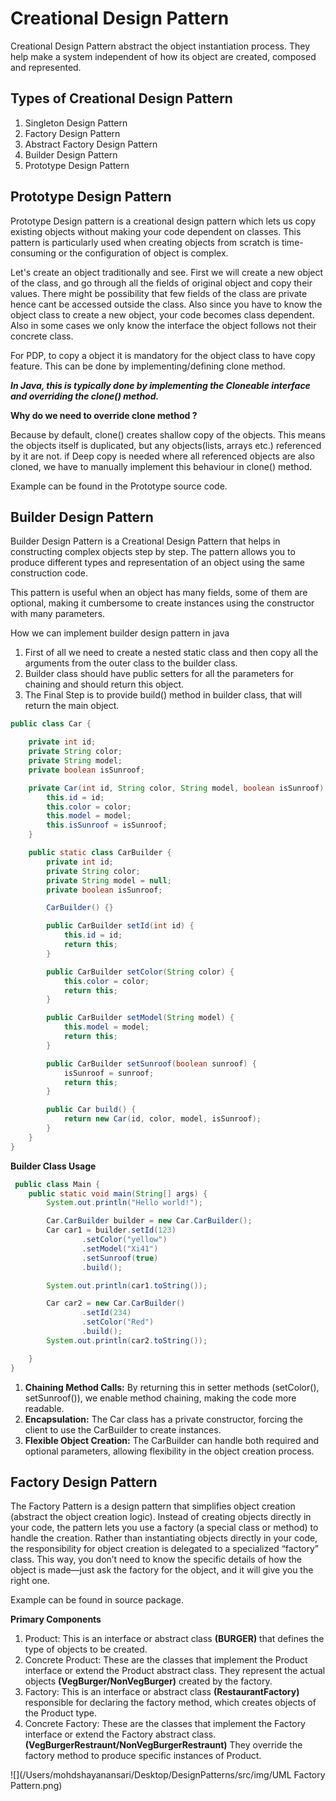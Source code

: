 # Creational Design Pattern

Creational Design Pattern abstract the object instantiation process. They help make a system independent of how its object are created, composed and represented.

## Types of Creational Design Pattern
1) Singleton Design Pattern
2) Factory Design Pattern 
3) Abstract Factory Design Pattern
4) Builder Design Pattern
5) Prototype Design Pattern

## Prototype Design Pattern
Prototype Design pattern is a creational design pattern which lets us copy existing objects without making your code dependent on classes. This pattern is particularly used
when creating objects from scratch is time-consuming or the configuration of object is complex.

Let's create an object traditionally and see. First we will create a new object of the class, and go through all the fields of 
original object and copy their values. There might be possibility that few fields of the class are private hence cant be accessed outside the class.
Also since you have to know the object class to create a new object, your code becomes class dependent. Also in some cases we only know the interface the object follows not their concrete class.

For PDP, to copy a object it is mandatory for the object class to have copy feature. This can be done by implementing/defining clone method.

***In Java, this is typically done by implementing the Cloneable interface and overriding the clone() method.***

**Why do we need to override clone method ?**

Because by default, clone() creates shallow copy of the objects. This means the objects itself is duplicated, but any objects(lists, arrays etc.) referenced by it are not.
if Deep copy is needed where all referenced objects are also cloned, we have to manually implement this behaviour in clone() method.

Example can be found in the Prototype source code.

## Builder Design Pattern

Builder Design Pattern is a Creational Design Pattern that helps in constructing complex objects step by step.
The pattern allows you to produce different types and representation of an object using the same construction code.

This pattern is useful when an object has many fields, some of them are optional, making it cumbersome to create instances using the constructor with many parameters.

How we can implement builder design pattern in java

1) First of all we need to create a nested static class and then copy all the arguments from the outer class to the builder class.
2) Builder class should have public setters for all the parameters for chaining and should return this object. 
3) The Final Step is to provide build() method in builder class, that will return the main object.
```java
public class Car {

    private int id;
    private String color;
    private String model;
    private boolean isSunroof;

    private Car(int id, String color, String model, boolean isSunroof) {
        this.id = id;
        this.color = color;
        this.model = model;
        this.isSunroof = isSunroof;
    }

    public static class CarBuilder {
        private int id;
        private String color;
        private String model = null;
        private boolean isSunroof;

        CarBuilder() {}

        public CarBuilder setId(int id) {
            this.id = id;
            return this;
        }

        public CarBuilder setColor(String color) {
            this.color = color;
            return this;
        }

        public CarBuilder setModel(String model) {
            this.model = model;
            return this;
        }

        public CarBuilder setSunroof(boolean sunroof) {
            isSunroof = sunroof;
            return this;
        }

        public Car build() {
            return new Car(id, color, model, isSunroof);
        }
    }
}
```

**Builder Class Usage**
```java
 public class Main {
    public static void main(String[] args) {
        System.out.println("Hello world!");

        Car.CarBuilder builder = new Car.CarBuilder();
        Car car1 = builder.setId(123)
                .setColor("yellow")
                .setModel("Xi41")
                .setSunroof(true)
                .build();

        System.out.println(car1.toString());

        Car car2 = new Car.CarBuilder()
                .setId(234)
                .setColor("Red")
                .build();
        System.out.println(car2.toString());

    }
}
```

1.	**Chaining Method Calls:** By returning this in setter methods (setColor(), setSunroof()), we enable method chaining, making the code more readable.
2.	**Encapsulation:** The Car class has a private constructor, forcing the client to use the CarBuilder to create instances.
3.	**Flexible Object Creation:** The CarBuilder can handle both required and optional parameters, allowing flexibility in the object creation process.


## Factory Design Pattern
The Factory Pattern is a design pattern that simplifies object creation (abstract the object creation logic). Instead of creating objects directly in your code, the pattern lets you use a factory (a special class or method) to handle the creation.
Rather than instantiating objects directly in your code, the responsibility for object creation is delegated to a specialized “factory” class.
This way, you don’t need to know the specific details of how the object is made—just ask the factory for the object, and it will give you the right one.

Example can be found in source package.

**Primary Components**
1. Product: This is an interface or abstract class **(BURGER)** that defines the type of objects to be created.
2. Concrete Product: These are the classes that implement the Product interface or extend the Product abstract class. They represent the actual objects **(VegBurger/NonVegBurger)** created by the factory.
3. Factory: This is an interface or abstract class **(RestaurantFactory)** responsible for declaring the factory method, which creates objects of the Product type.
4. Concrete Factory: These are the classes that implement the Factory interface or extend the Factory abstract class.**(VegBurgerRestraunt/NonVegBurgerRestraunt)** They override the factory method to produce specific instances of Product.

![](/Users/mohdshayanansari/Desktop/DesignPatterns/src/img/UML Factory Pattern.png)

